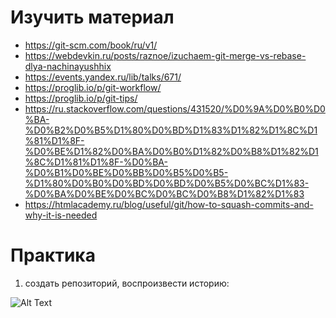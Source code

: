 ﻿# Изучить материал

* https://git-scm.com/book/ru/v1/
* https://webdevkin.ru/posts/raznoe/izuchaem-git-merge-vs-rebase-dlya-nachinayushhix
* https://events.yandex.ru/lib/talks/671/
* https://proglib.io/p/git-workflow/
* https://proglib.io/p/git-tips/
* https://ru.stackoverflow.com/questions/431520/%D0%9A%D0%B0%D0%BA-%D0%B2%D0%B5%D1%80%D0%BD%D1%83%D1%82%D1%8C%D1%81%D1%8F-%D0%BE%D1%82%D0%BA%D0%B0%D1%82%D0%B8%D1%82%D1%8C%D1%81%D1%8F-%D0%BA-%D0%B1%D0%BE%D0%BB%D0%B5%D0%B5-%D1%80%D0%B0%D0%BD%D0%BD%D0%B5%D0%BC%D1%83-%D0%BA%D0%BE%D0%BC%D0%BC%D0%B8%D1%82%D1%83
* https://htmlacademy.ru/blog/useful/git/how-to-squash-commits-and-why-it-is-needed
# Практика

1) создать репозиторий, воспроизвести историю:

![Alt Text](/src/images/img_2.png)
